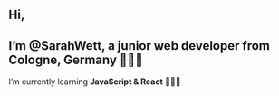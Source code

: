 ## Hi, 
## I’m @SarahWett, a junior web developer from Cologne, Germany 👩🏻‍💻

I’m currently learning **JavaScript & React** 🙇🏻‍♀️

<!---
SarahWett/SarahWett is a ✨ special ✨ repository because its `README.md` (this file) appears on your GitHub profile.
You can click the Preview link to take a look at your changes.
--->
